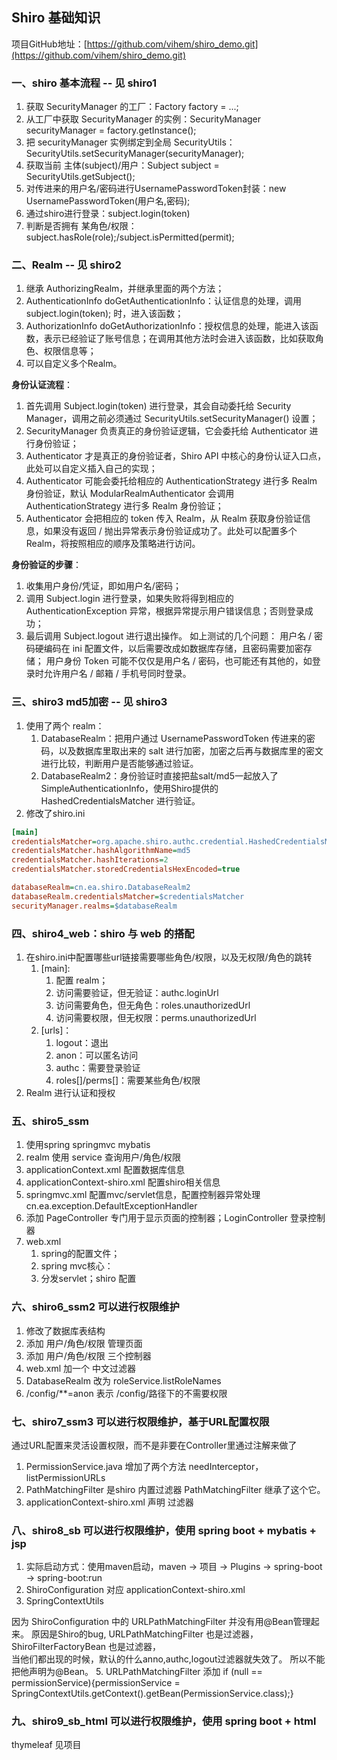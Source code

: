 
## Shiro 基础知识
项目GitHub地址：[https://github.com/vihem/shiro_demo.git](https://github.com/vihem/shiro_demo.git)

### 一、shiro 基本流程 -- 见 shiro1
1. 获取 SecurityManager 的工厂：Factory<SecurityManager> factory = ...;
2. 从工厂中获取 SecurityManager 的实例：SecurityManager securityManager = factory.getInstance();
3. 把 securityManager 实例绑定到全局 SecurityUtils：SecurityUtils.setSecurityManager(securityManager);
4. 获取当前 主体(subject)/用户：Subject subject = SecurityUtils.getSubject();
5. 对传进来的用户名/密码进行UsernamePasswordToken封装：new UsernamePasswordToken(用户名,密码);
6. 通过shiro进行登录：subject.login(token)
7. 判断是否拥有 某角色/权限：subject.hasRole(role);/subject.isPermitted(permit);

### 二、Realm -- 见 shiro2
1. 继承 AuthorizingRealm，并继承里面的两个方法；
2. AuthenticationInfo doGetAuthenticationInfo：认证信息的处理，调用 subject.login(token); 时，进入该函数；
3. AuthorizationInfo doGetAuthorizationInfo：授权信息的处理，能进入该函数，表示已经验证了账号信息；在调用其他方法时会进入该函数，比如获取角色、权限信息等；
4. 可以自定义多个Realm。

**身份认证流程**：
1. 首先调用 Subject.login(token) 进行登录，其会自动委托给 Security Manager，调用之前必须通过 SecurityUtils.setSecurityManager() 设置；
2. SecurityManager 负责真正的身份验证逻辑，它会委托给 Authenticator 进行身份验证；
3. Authenticator 才是真正的身份验证者，Shiro API 中核心的身份认证入口点，此处可以自定义插入自己的实现；
4. Authenticator 可能会委托给相应的 AuthenticationStrategy 进行多 Realm 身份验证，默认 ModularRealmAuthenticator 会调用 AuthenticationStrategy 进行多 Realm 身份验证；
5. Authenticator 会把相应的 token 传入 Realm，从 Realm 获取身份验证信息，如果没有返回 / 抛出异常表示身份验证成功了。此处可以配置多个 Realm，将按照相应的顺序及策略进行访问。

**身份验证的步骤**：
1. 收集用户身份/凭证，即如用户名/密码；
2. 调用 Subject.login 进行登录，如果失败将得到相应的 AuthenticationException 异常，根据异常提示用户错误信息；否则登录成功；
3. 最后调用 Subject.logout 进行退出操作。
   如上测试的几个问题：
   用户名 / 密码硬编码在 ini 配置文件，以后需要改成如数据库存储，且密码需要加密存储；
   用户身份 Token 可能不仅仅是用户名 / 密码，也可能还有其他的，如登录时允许用户名 / 邮箱 / 手机号同时登录。

### 三、shiro3 md5加密 -- 见 shiro3
1. 使用了两个 realm：
    1. DatabaseRealm：把用户通过 UsernamePasswordToken 传进来的密码，以及数据库里取出来的 salt 进行加密，加密之后再与数据库里的密文进行比较，判断用户是否能够通过验证。
    2. DatabaseRealm2：身份验证时直接把盐salt/md5一起放入了 SimpleAuthenticationInfo，使用Shiro提供的 HashedCredentialsMatcher 进行验证。
2. 修改了shiro.ini
```ini
[main]
credentialsMatcher=org.apache.shiro.authc.credential.HashedCredentialsMatcher
credentialsMatcher.hashAlgorithmName=md5
credentialsMatcher.hashIterations=2
credentialsMatcher.storedCredentialsHexEncoded=true

databaseRealm=cn.ea.shiro.DatabaseRealm2
databaseRealm.credentialsMatcher=$credentialsMatcher
securityManager.realms=$databaseRealm
```
### 四、shiro4_web：shiro 与 web 的搭配
1. 在shiro.ini中配置哪些url链接需要哪些角色/权限，以及无权限/角色的跳转
    1. [main]: 
       1. 配置 realm；
       2. 访问需要验证，但无验证：authc.loginUrl
       3. 访问需要角色，但无角色：roles.unauthorizedUrl
       4. 访问需要权限，但无权限：perms.unauthorizedUrl
    2. [urls]：
       1. logout：退出
       2. anon：可以匿名访问
       3. authc：需要登录验证
       4. roles[]/perms[]：需要某些角色/权限
2. Realm 进行认证和授权 

### 五、shiro5_ssm
1. 使用spring springmvc mybatis
2. realm 使用 service 查询用户/角色/权限
3. applicationContext.xml 配置数据库信息
4. applicationContext-shiro.xml 配置shiro相关信息
5. springmvc.xml 配置mvc/servlet信息，配置控制器异常处理 cn.ea.exception.DefaultExceptionHandler
6. 添加 PageController 专门用于显示页面的控制器；LoginController 登录控制器
7. web.xml
   1. spring的配置文件；
   2. spring mvc核心：
   3. 分发servlet；shiro 配置

### 六、shiro6_ssm2 可以进行权限维护
1. 修改了数据库表结构
2. 添加 用户/角色/权限 管理页面
3. 添加 用户/角色/权限 三个控制器
4. web.xml 加一个 中文过滤器
5. DatabaseRealm 改为 roleService.listRoleNames
6. /config/**=anon  表示 /config/路径下的不需要权限

### 七、shiro7_ssm3 可以进行权限维护，基于URL配置权限
通过URL配置来灵活设置权限，而不是非要在Controller里通过注解来做了
1. PermissionService.java 
   增加了两个方法 needInterceptor，listPermissionURLs
2. PathMatchingFilter 是shiro 内置过滤器 PathMatchingFilter 继承了这个它。
3. applicationContext-shiro.xml 声明 过滤器

### 八、shiro8_sb 可以进行权限维护，使用 spring boot + mybatis + jsp
1. 实际启动方式：使用maven启动，maven -> 项目 -> Plugins -> spring-boot -> spring-boot:run
2. ShiroConfiguration 对应 applicationContext-shiro.xml 
3. SpringContextUtils 

因为 ShiroConfiguration 中的 URLPathMatchingFilter 并没有用@Bean管理起来。
原因是Shiro的bug, URLPathMatchingFilter 也是过滤器，ShiroFilterFactoryBean 也是过滤器，\
当他们都出现的时候，默认的什么anno,authc,logout过滤器就失效了。
所以不能把他声明为@Bean。
5. URLPathMatchingFilter
添加 if (null == permissionService){permissionService = SpringContextUtils.getContext().getBean(PermissionService.class);}

### 九、shiro9_sb_html 可以进行权限维护，使用 spring boot + html
thymeleaf 见项目